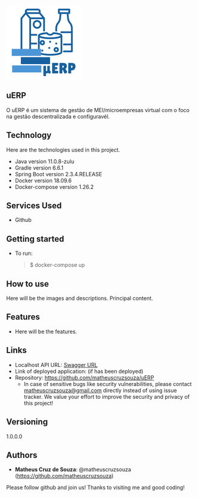 <img align="center" width="200" height="200" src="docs/images/logo/logo_200x200.png">

## uERP

O uERP é um sistema de gestão de MEI/microempresas virtual com o foco na gestão descentralizada e configuravél.

## Technology

Here are the technologies used in this project.

- Java version 11.0.8-zulu
- Gradle version 6.6.1
- Spring Boot version 2.3.4.RELEASE
- Docker version 18.09.6
- Docker-compose version 1.26.2

## Services Used

- Github
<!-- - ... -->

## Getting started

- To run:
  > \$ docker-compose up

## How to use

Here will be the images and descriptions. Principal content.

## Features

- Here will be the features.

## Links

- Localhost API URL: [Swagger URL](http://localhost:8080/swagger-ui/index.html?url=/v3/api-docs&validatorUrl=#/)
- Link of deployed application: (if has been deployed)
- Repository: https://github.com/matheuscruzsouza/uERP
  - In case of sensitive bugs like security vulnerabilities, please contact
    matheuscruzsouza@gmail.com directly instead of using issue tracker. We value your effort
    to improve the security and privacy of this project!

## Versioning

1.0.0.0

## Authors

- **Matheus Cruz de Souza**: @matheuscruzsouza (https://github.com/matheuscruzsouza)

Please follow github and join us!
Thanks to visiting me and good coding!
